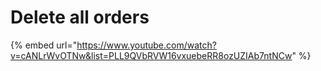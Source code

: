 # Delete all orders

{% embed url="https://www.youtube.com/watch?v=cANLrWvOTNw&list=PLL9QVbRVW16vxuebeRR8ozUZIAb7ntNCw" %}

